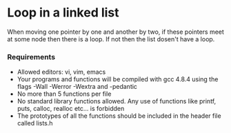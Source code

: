 # Loop in a linked list

When moving one pointer by one and another by two, if these pointers meet at
some node then there is a loop. If not then the list dosen't have a loop.

### Requirements

* Allowed editors: vi, vim, emacs
* Your programs and functions will be compiled with gcc 4.8.4 using the flags -Wall -Werror -Wextra and -pedantic
* No more than 5 functions per file
* No standard library functions allowed. Any use of functions like printf, puts, calloc, realloc etc… is forbidden
* The prototypes of all the functions should be included in the header file called lists.h
